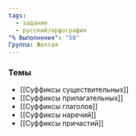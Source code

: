 ```yaml
---
tags:
  - задание
  - русский/орфография
"% Выполнения": "58"
Группа: Желтая
---
```

### Темы
- [[Суффиксы существительных]]
- [[Суффиксы прилагательных]]
- [[Суффиксы глаголов]]
- [[Суффиксы наречий]]
- [[Суффиксы причастий]]